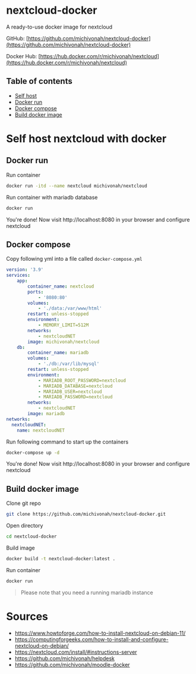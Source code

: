 # nextcloud-docker
A ready-to-use docker image for nextcloud

GitHub: [https://github.com/michivonah/nextcloud-docker](https://github.com/michivonah/nextcloud-docker)

Docker Hub: [https://hub.docker.com/r/michivonah/nextcloud](https://hub.docker.com/r/michivonah/nextcloud)

## Table of contents
- [Self host](#self-host-nextcloud-with-docker)
- [Docker run](#docker-run)
- [Docker compose](#docker-compose)
- [Build docker image](#build-docker-image)

# Self host nextcloud with docker
## Docker run
Run container
```bash
docker run -itd --name nextcloud michivonah/nextcloud
```

Run container with mariadb database
```bash
docker run
```

You're done! Now visit http://localhost:8080 in your browser and configure nextcloud

## Docker compose
Copy following yml into a file called ```docker-compose.yml```
```yml
version: '3.9'
services:
    app:
        container_name: nextcloud
        ports:
            - '8080:80'
        volumes:
            - './data:/var/www/html'
        restart: unless-stopped
        environment:
            - MEMORY_LIMIT=512M
        networks:
            - nextcloudNET
        image: michivonah/nextcloud
    db:
        container_name: mariadb
        volumes:
            - './db:/var/lib/mysql'
        restart: unless-stopped
        environment:
            - MARIADB_ROOT_PASSWORD=nextcloud
            - MARIADB_DATABASE=nextcloud
            - MARIADB_USER=nextcloud
            - MARIADB_PASSWORD=nextcloud
        networks:
            - nextcloudNET
        image: mariadb
networks:
  nextcloudNET:
    name: nextcloudNET
```

Run following command to start up the containers
```bash
docker-compose up -d
```

You're done! Now visit http://localhost:8080 in your browser and configure nextcloud

## Build docker image
Clone git repo
```bash
git clone https://github.com/michivonah/nextcloud-docker.git
```

Open directory
```bash
cd nextcloud-docker
```

Build image
```bash
docker build -t nextcloud-docker:latest .
```

Run container
```bash
docker run
```

> Please note that you need a running mariadb instance

# Sources
- https://www.howtoforge.com/how-to-install-nextcloud-on-debian-11/
- https://computingforgeeks.com/how-to-install-and-configure-nextcloud-on-debian/
- https://nextcloud.com/install/#instructions-server
- https://github.com/michivonah/helpdesk
- https://github.com/michivonah/moodle-docker